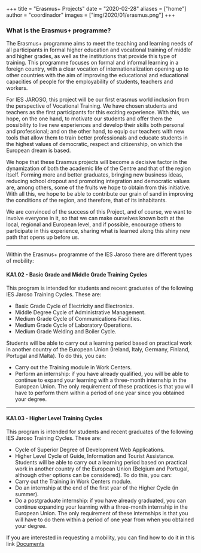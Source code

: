 +++
title = "Erasmus+ Projects"
date = "2020-02-28"
aliases = ["home"]
author = "coordinador"
images = ["img/2020/01/erasmus.png"]
+++


### What is the Erasmus+ programme? 
The Erasmus+ programme aims to meet the teaching and learning needs of all participants in formal higher education and vocational training of middle and higher grades, as well as the institutions that provide this type of training. This programme focuses on formal and informal learning in a foreign country, with a clear vocation of internationalization opening up to other countries with the aim of improving the educational and educational capacities of people for the employability of students, teachers and workers.    

For IES JAROSO, this project will be our first erasmus world inclusion from the perspective of Vocational Training. We have chosen students and teachers as the first participants for this exciting experience. With this, we hope, on the one hand, to motivate our students and offer them the possibility to live new experiences and develop their skills both personal and professional; and on the other hand, to equip our teachers with new tools that allow them to train better professionals and educate students in the highest values of democratic, respect and citizenship, on which the European dream is based.  

We hope that these Erasmus projects will become a decisive factor in the dynamization of both the academic life of the Centre and that of the region itself. Forming more and better graduates, bringing new business ideas, reducing school dropout and promoting integration and democratic values are, among others, some of the fruits we hope to obtain from this initiative. With all this, we hope to be able to contribute our grain of sand in improving the conditions of the region, and therefore, that of its inhabitants.  
  
We are convinced of the success of this Project, and of course, we want to involve everyone in it, so that we can make ourselves known both at the local, regional and European level, and if possible, encourage others to participate in this experience, sharing what is learned along this shiny new path that opens up before us.  


---

Within the Erasmus+ programme of the IES Jaroso there are different types of mobility:
#### KA1.02 - Basic Grade and Middle Grade Training Cycles
This program is intended for students and recent graduates of the following IES Jaroso Training Cycles. These are:
* Basic Grade Cycle of Electricity and Electronics.
* Middle Degree Cycle of Administrative Management.
* Medium Grade Cycle of Communications Facilities.
* Medium Grade Cycle of Laboratory Operations.
* Medium Grade Welding and Boiler Cycle.  

Students will be able to carry out a learning period based on practical work in another country of the European Union (Ireland, Italy, Germany, Finland, Portugal and Malta). To do this, you can:
- Carry out the Training module in Work Centers.
- Perform an internship: if you have already qualified, you will be able to continue to expand your learning with a three-month internship in the European Union. The only requirement of these practices is that you will have to perform them within a period of one year since you obtained your degree.

---

#### KA1.03 - Higher Level Training Cycles
This program is intended for students and recent graduates of the following IES Jaroso Training Cycles. These are:
* Cycle of Superior Degree of Development Web Applications.
* Higher Level Cycle of Guide, Information and Tourist Assistance.
Students will be able to carry out a learning period based on practical work in another country of the European Union (Belgium and Portugal, although other options can be considered). To do this, you can:
* Carry out the Training in Work Centers module.
* Do an internship at the end of the first year of the Higher Cycle (in summer).
* Do a postgraduate internship: if you have already graduated, you can continue expanding your learning with a three-month internship in the European Union. The only requirement of these internships is that you will have to do them within a period of one year from when you obtained your degree.

If you are interested in requesting a mobility, you can find how to do it in this link  [Documents](/documents/)  
  
